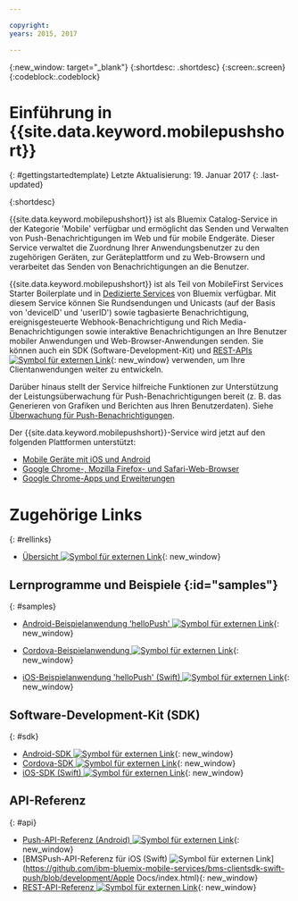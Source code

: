 ```yaml
---

copyright:
years: 2015, 2017

---
```


{:new_window: target="_blank"}
{:shortdesc: .shortdesc}
{:screen:.screen}
{:codeblock:.codeblock}

# Einführung in {{site.data.keyword.mobilepushshort}}
{: #gettingstartedtemplate}
Letzte Aktualisierung: 19. Januar 2017
{: .last-updated}

{:shortdesc}

{{site.data.keyword.mobilepushshort}} ist als Bluemix Catalog-Service in der Kategorie 'Mobile' verfügbar und ermöglicht das Senden und Verwalten von Push-Benachrichtigungen im Web und für mobile Endgeräte. Dieser Service verwaltet die Zuordnung Ihrer Anwendungsbenutzer zu den zugehörigen Geräten, zur Geräteplattform und zu Web-Browsern und verarbeitet das Senden von Benachrichtigungen an die Benutzer.

 {{site.data.keyword.mobilepushshort}} ist als Teil von MobileFirst Services Starter Boilerplate und in [Dedizierte Services](/docs/dedicated/index.html) von Bluemix verfügbar. Mit diesem Service können Sie Rundsendungen und Unicasts (auf der Basis von 'deviceID' und 'userID') sowie tagbasierte Benachrichtigung, ereignisgesteuerte Webhook-Benachrichtigung und Rich Media-Benachrichtigungen sowie interaktive Benachrichtigungen an Ihre Benutzer mobiler Anwendungen und Web-Browser-Anwendungen senden. Sie können auch ein SDK (Software-Development-Kit) und [REST-APIs ![Symbol für externen Link](../../icons/launch-glyph.svg "Symbol für externen Link")](https://mobile.{DomainName}/imfpush/){: new_window} verwenden, um Ihre Clientanwendungen weiter zu entwickeln.

Darüber hinaus stellt der Service hilfreiche Funktionen zur Unterstützung der Leistungsüberwachung für Push-Benachrichtigungen bereit (z. B. das Generieren von Grafiken und Berichten aus Ihren Benutzerdaten). Siehe [Überwachung für Push-Benachrichtigungen](/docs/services/mobilepush/t_push_monitoring.html).

Der {{site.data.keyword.mobilepushshort}}-Service wird jetzt auf den folgenden Plattformen unterstützt:

- [Mobile Geräte mit iOS und Android](/docs/services/mobilepush/c_enable_push.html)
- [Google Chrome-, Mozilla Firefox- und Safari-Web-Browser](/docs/services/mobilepush/c_chrome_firefox_enable.html)
- [Google Chrome-Apps und Erweiterungen](/docs/services/mobilepush/c_web_extensions.html)


# Zugehörige Links
{: #rellinks}

* [Übersicht ![Symbol für externen Link](../../icons/launch-glyph.svg "Symbol für externen Link")](c_overview_push.html){: new_window}

## Lernprogramme und Beispiele {:id="samples"}
{: #samples}
* [Android-Beispielanwendung 'helloPush' ![Symbol für externen Link](../../icons/launch-glyph.svg "Symbol für externen Link")](https://github.com/ibm-bluemix-mobile-services/bms-samples-android-hellopush/){: new_window}
- [Cordova-Beispielanwendung ![Symbol für externen Link](../../icons/launch-glyph.svg "Symbol für externen Link")](https://github.com/ibm-bluemix-mobile-services/bms-samples-cordova-hellopush){: new_window}
* [iOS-Beispielanwendung 'helloPush' (Swift) ![Symbol für externen Link](../../icons/launch-glyph.svg "Symbol für externen Link")](https://github.com/ibm-bluemix-mobile-services/bms-samples-swift-hellopush){: new_window}

## Software-Development-Kit (SDK)
{: #sdk}
* [Android-SDK ![Symbol für externen Link](../../icons/launch-glyph.svg "Symbol für externen Link")](https://github.com/ibm-bluemix-mobile-services/bms-clientsdk-android-push){: new_window}
* [Cordova-SDK ![Symbol für externen Link](../../icons/launch-glyph.svg "Symbol für externen Link")](https://github.com/ibm-bluemix-mobile-services/bms-clientsdk-cordova-plugin-push){: new_window}
* [iOS-SDK (Swift) ![Symbol für externen Link](../../icons/launch-glyph.svg "Symbol für externen Link")](https://codeload.github.com/ibm-bluemix-mobile-services/bms-clientsdk-swift-push/zip/master){: new_window}

## API-Referenz
{: #api}
* [Push-API-Referenz (Android) ![Symbol für externen Link](../../icons/launch-glyph.svg "Symbol für externen Link")](https://classicdocs.ng.bluemix.net/docs/api/content/api/mobilefirst/android/push-api-doc/overview-summary.html){: new_window}
* [BMSPush-API-Referenz für iOS (Swift) ![Symbol für externen Link](../../icons/launch-glyph.svg "Symbol für externen Link")](https://github.com/ibm-bluemix-mobile-services/bms-clientsdk-swift-push/blob/development/Apple Docs/index.html){: new_window}
* [REST-API-Referenz ![Symbol für externen Link](../../icons/launch-glyph.svg "Symbol für externen Link")](https://mobile.{DomainName}/imfpush/){: new_window}
